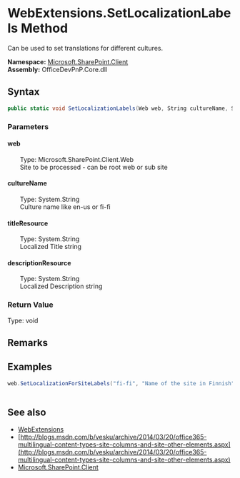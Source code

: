 # WebExtensions.SetLocalizationLabels Method  
 Can be used to set translations for different cultures.   

**Namespace:** [Microsoft.SharePoint.Client](Microsoft.SharePoint.Client.md)  
**Assembly:** OfficeDevPnP.Core.dll  
## Syntax
```C#
public static void SetLocalizationLabels(Web web, String cultureName, String titleResource, String descriptionResource)
```
### Parameters
#### web  
&emsp;&emsp;Type: Microsoft.SharePoint.Client.Web  
&emsp;&emsp;Site to be processed - can be root web or sub site  

  

#### cultureName  
&emsp;&emsp;Type: System.String  
&emsp;&emsp;Culture name like en-us or fi-fi  

  

#### titleResource  
&emsp;&emsp;Type: System.String  
&emsp;&emsp;Localized Title string  

  

#### descriptionResource  
&emsp;&emsp;Type: System.String  
&emsp;&emsp;Localized Description string  

  

### Return Value
Type: void  

## Remarks
  
## Examples
```C#
web.SetLocalizationForSiteLabels("fi-fi", "Name of the site in Finnish", "Description in Finnish");
            
```

## See also
- [WebExtensions](Microsoft.SharePoint.Client.WebExtensions.md) 
- [http://blogs.msdn.com/b/vesku/archive/2014/03/20/office365-multilingual-content-types-site-columns-and-site-other-elements.aspx](http://blogs.msdn.com/b/vesku/archive/2014/03/20/office365-multilingual-content-types-site-columns-and-site-other-elements.aspx)
- [Microsoft.SharePoint.Client](Microsoft.SharePoint.Client.md) 
